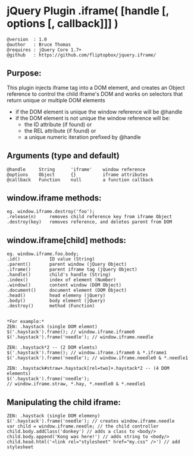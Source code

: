 # jQuery Plugin .iframe( [handle [, options [, callback]]] )
	@version  : 1.0
	@author   : Bruce Thomas
	@requires : jQuery Core 1.7+
	@github   : https://github.com/fliptopbox/jquery.iframe/

## Purpose:
This plugin injects iframe tag into a DOM element,
and creates an Object reference to control the child iframe's DOM
and works on selectors that return unique or multiple DOM elements

- if the DOM element is unique the window reference will be @handle
- if the DOM element is not unique the window reference will be:
	- the ID attribute (if found) or
	- the REL attribute (if found) or
	- a unique numeric iteration prefixed by @handle

## Arguments (type and default)
	@handle		String		'iframe'	window reference
	@options	Object		{}			iframe attributes
	@callback	Function	null		a function callback

## window.iframe methods:
	eg. window.iframe.destroy('foo');
	.release(n)		removes child reference key from iframe Object
	.destroy(key)	removes reference, and deletes parent from DOM

## window.iframe[child] methods:
	eg. window.iframe.foo.body;
	.id()			ID value (String)
	.parent()		parent window (jQuery Object)
	.iframe()		parent iframe tag (jQuery Object)
	.handle()		child's handle (String)
	.index()		index of element (Number)
	.window()		content window (DOM Object)
	.document()		document element (DOM Object)
	.head()			head elemeny (jQuery)
	.body()			body element (jQuery)
	.destroy()		method (Function)


	*For example:*
	ZEN: .haystack (single DOM elemnt)
	$('.haystack').frame(); // window.iframe.iframe0
	$('.haystack').frame('needle'); // window.iframe.needle

	ZEN: .haystack*2 -- (2 DOM elemts)
	$('.haystack').frame(); // window.iframe.iframe0 & *.iframe1
	$('.haystack').frame('needle'); // window.iframe.needle0 & *.needle1

	ZEN: .haystack#straw+.haystack[rel=two]+.haystack*2 -- (4 DOM elements)
	$('.haystack').frame('needle');
	// window.iframe.straw, *.hay, *.needle0 & *.needle1

## Manipulating the child iframe:
	ZEN: .haystack (single DOM elemeny)
	$('.haystack').frame('needle'); // creates window.iframe.needle
	var child = window.iframe.needle; // the child controller
	child.body.addClass('donkey') // adds a class to <body/>
	child.body.append('Kong was here!') // adds string to <body/>
	child.head.html('<link rel="stylesheet" href="my.css" />') // add stylesheet

